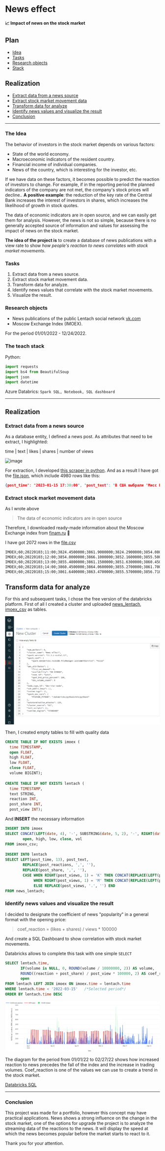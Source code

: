 # News effect
**📈 Impact of news on the stock market**
 ## Plan
 - [Idea](#the-idea)
 - [Tasks](#tasks)
 - [Research objects](#research-objects)
 - [Stack](#the-teach-stack)
 
 ## Realization
 - [Extract data from a news source](#extract-data-from-a-news-source)
 - [Extract stock market movement data](#extract-stock-market-movement-data)
 - [Transform data for analyze](#transform-data-for-analyze)
 - [Identify news values and visualize the result](#identify-news-values-and-visualize-the-result)
 - [Conclusion](#conclusion)
 ___

### The Idea
  The behavior of investors in the stock market depends on various factors:
  - State of the world economy.
  - Macroeconomic indicators of the resident country.
  - Financial income of individual companies.
  - News of the country, which is interesting for the investor, etc.

If we have data on these factors, it becomes possible to predict the reaction of investors to change. For example, if in the reporting period the planned indicators of the company are not met, the company's stock prices will decline.. **A positive example**: the reduction of the key rate of the Central Bank increases the interest of investors in shares, which increases the likelihood of growth in stock quotes.

The data of economic indicators are in open source, and we can easily get them for analysis. However, the news is not so simple, because there is no generally accepted source of information and values for assessing the impact of news on the stock market.

**The idea of the project is** to create a database of news publications with a view rate to show *how people's reaction to news correlates with stock market movements*. 
  
### Tasks
1. Extract data from a news source.
3. Extract stock market movement data.
4. Transform data for analyze.
5. Identify news values that correlate with the stock market movements.
6. Visualize the result.

### Research objects
- News publications of the public Lentach social network [vk.com](https://vk.com)
- Moscow Exchange Index (IMOEX).

For the period 01/01/2022 - 12/24/2022.

### The teach stack
Python:
```Python
import requests
import bs4 from BeautifulSoup
import json
import datetime
```
Azure Databrics:
```Spark SQL, Notebook, SQL dashboard```
___
## Realization
### Extract data from a news source
As a database entity, I defined a news post.
As attributes that need to be extract, I highlighted:

time | text | likes | shares | number of views

![image](/img/lentach_post.png)

For extraction, I developed [this scraper in python](/Scraping_vk_lentach.py). And as a result I have got the [file.json](/news_vk_lentach.json), which include 4980 rows like this:

```json
{post_time": "2023-01-15 17:30:00", "post_text": "В США выбрали 'Мисс Вселенную'...", "post_reactions": "4,228", "post_share": "703", "post_views": "528К"}
```

### Extract stock market movement data
As I wrote above
>The data of economic indicators are in open source

Therefore, I downloaded ready-made information about the Moscow Exchange index from [finam.ru](https://www.finam.ru/profile/mirovye-indeksy/micex/export/) 🙂

I have got 2072 rows in the [file.csv](/IMOEX_220101_221228.csv)
```csv<TICKER>;<PER>;<DATE>;<TIME>;<OPEN>;<HIGH>;<LOW>;<CLOSE>;<VOL>
IMOEX;60;20220103;11:00;3824.4500000;3861.9000000;3824.2900000;3854.0800000;11733696859
IMOEX;60;20220103;12:00;3854.0000000;3866.1000000;3852.1600000;3855.5000000;9187850231
IMOEX;60;20220103;13:00;3855.4800000;3861.1500000;3851.6300000;3860.4500000;4309243868
IMOEX;60;20220103;14:00;3860.4500000;3864.0600000;3855.2700000;3861.7000000;4831759989
IMOEX;60;20220103;15:00;3861.6400000;3863.4700000;3855.5700000;3856.7100000;3201743988
```


## Transform data for analyze

For this and subsequent tasks, I chose the free version of the databricks platform.
First of all I created a cluster and uploaded 
[news_lentach](/img/create%20table%20news_lentach.png), 
[imoex_csv](/img/create%20table%20imoex_csv.png) as tables.

![cluster](/img/create%20cluster.png)

Then, I created empty tables to fill with quality data
```SQL
CREATE TABLE IF NOT EXISTS imoex (
  time TIMESTAMP,
  open FLOAT,
  high FLOAT,
  low FLOAT,
  close FLOAT,
  volume BIGINT);
  
CREATE TABLE IF NOT EXISTS lentach (
  time TIMESTAMP,
  text STRING,
  reaction INT,
  post_share INT,
  post_view INT);
  ```
And **INSERT** the necessary information

```SQL
INSERT INTO imoex
SELECT CONCAT(LEFT(date, 4), '-', SUBSTRING(date, 5, 2), '-', RIGHT(date, 2), ' ', time),
        open, high, low, close, vol
FROM imoex_csv;

INSERT INTO lentach
SELECT LEFT(post_time, 13), post_text, 
        REPLACE(post_reactions, ',', ''),
        REPLACE(post_share, ',', ''),
        CASE WHEN RIGHT(post_views, 1) = 'K' THEN CONCAT(REPLACE(LEFT(post_views, length(post_views) - 1), '.', ''), '000')
             WHEN RIGHT(post_views, 1) = 'M' THEN CONCAT(REPLACE(LEFT(post_views, length(post_views) - 1), '.', ''), '000000')
             ELSE REPLACE(post_views, '.', '') END
FROM news_lentach;
```

### Identify news values and visualize the result

I decided to designate the coefficient of news "popularity" in a general format with the opening price:
>coef_reaction = (likes + shares) / views * 100000

And create a SQL Dashboard to show correlation with stock market movements.

Databricks allows to complete this task with one simple ```SELECT```
```SQL
SELECT lentach.time,
       IF(volume is NULL, 0, ROUND(volume / 10000000, 2)) AS volume,
       ROUND((reaction + post_share) / post_view * 100000, 2) AS coef_reaction,
       open
FROM lentach LEFT JOIN imoex ON imoex.time = lentach.time
WHERE lentach.time < '2022-03-15'   /*Selected period*/
ORDER BY lentach.time DESC
```

![select](/img/newplot.png)

The diagram for the period from 01/01/22 to 02/27/22 shows how increased reaction to news precedes the fall of the index and the increase in trading volumes. Coef_reaction is one of the values we can use to create a trend in the stock market.

[Databricks SQL](/SQL.ipynb)
_____

### Conclusion

This project was made for a portfolio, however this concept may have practical applications. News shows a strong influence on the change in the stock market, one of the options for upgrade the project is to analyze the streaming data of the reactions to the news. It will display the speed at which the news becomes popular before the market starts to react to it.

Thank you for your attention.








